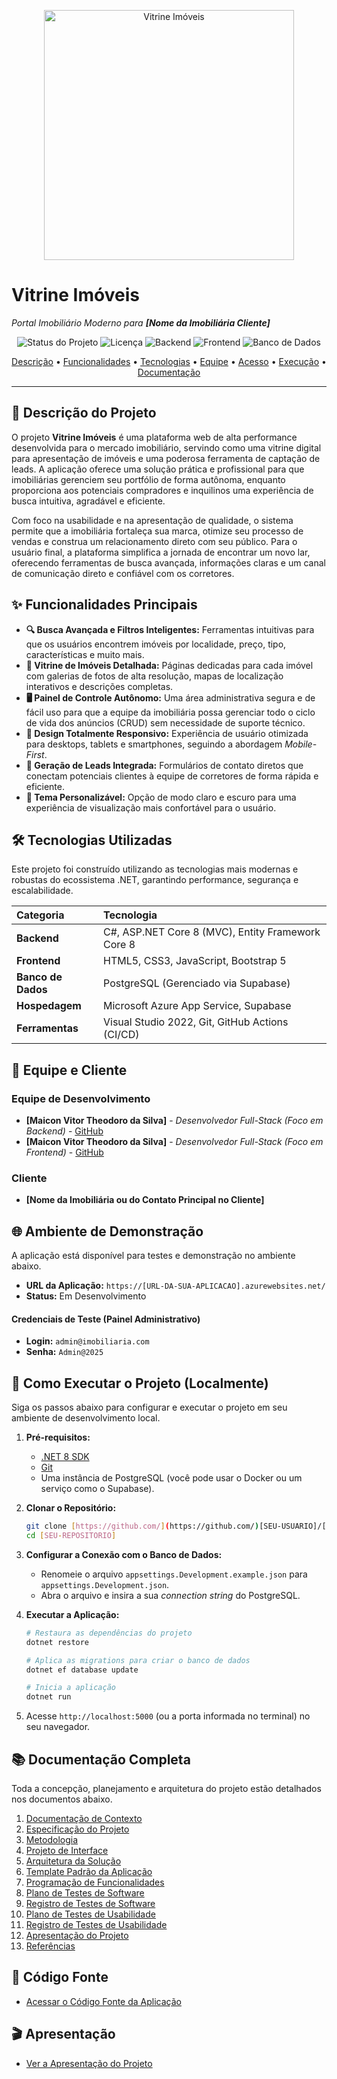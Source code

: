 <p align="center">
  <img src="[URL_PARA_SEU_LOGO_OU_BANNER]" alt="Vitrine Imóveis" width="400"/>
</p>

# Vitrine Imóveis
*Portal Imobiliário Moderno para **[Nome da Imobiliária Cliente]***

<p align="center">
  <img src="https://img.shields.io/badge/Status-Em%20Desenvolvimento-yellow" alt="Status do Projeto">
  <img src="https://img.shields.io/badge/Licen%C3%A7a-Propriet%C3%A1rio-blue" alt="Licença">
  <img src="https://img.shields.io/badge/Backend-ASP.NET%20Core-blueviolet" alt="Backend">
  <img src="https://img.shields.io/badge/Frontend-Bootstrap%205-purple" alt="Frontend">
  <img src="https://img.shields.io/badge/Database-PostgreSQL-blue" alt="Banco de Dados">
</p>

<p align="center">
  <a href="#-descrição-do-projeto">Descrição</a> •
  <a href="#-funcionalidades-principais">Funcionalidades</a> •
  <a href="#-tecnologias-utilizadas">Tecnologias</a> •
  <a href="#-equipe-e-cliente">Equipe</a> •
  <a href="#-ambiente-de-demonstração">Acesso</a> •
  <a href="#-como-executar-localmente">Execução</a> •
  <a href="#-documentação-completa">Documentação</a>
</p>

---

## 🚀 Descrição do Projeto

O projeto **Vitrine Imóveis** é uma plataforma web de alta performance desenvolvida para o mercado imobiliário, servindo como uma vitrine digital para apresentação de imóveis e uma poderosa ferramenta de captação de leads. A aplicação oferece uma solução prática e profissional para que imobiliárias gerenciem seu portfólio de forma autônoma, enquanto proporciona aos potenciais compradores e inquilinos uma experiência de busca intuitiva, agradável e eficiente.

Com foco na usabilidade e na apresentação de qualidade, o sistema permite que a imobiliária fortaleça sua marca, otimize seu processo de vendas e construa um relacionamento direto com seu público. Para o usuário final, a plataforma simplifica a jornada de encontrar um novo lar, oferecendo ferramentas de busca avançada, informações claras e um canal de comunicação direto e confiável com os corretores.

## ✨ Funcionalidades Principais

* **🔍 Busca Avançada e Filtros Inteligentes:** Ferramentas intuitivas para que os usuários encontrem imóveis por localidade, preço, tipo, características e muito mais.
* **🏡 Vitrine de Imóveis Detalhada:** Páginas dedicadas para cada imóvel com galerias de fotos de alta resolução, mapas de localização interativos e descrições completas.
* **🖥️ Painel de Controle Autônomo:** Uma área administrativa segura e de fácil uso para que a equipe da imobiliária possa gerenciar todo o ciclo de vida dos anúncios (CRUD) sem necessidade de suporte técnico.
* **📱 Design Totalmente Responsivo:** Experiência de usuário otimizada para desktops, tablets e smartphones, seguindo a abordagem *Mobile-First*.
* **📧 Geração de Leads Integrada:** Formulários de contato diretos que conectam potenciais clientes à equipe de corretores de forma rápida e eficiente.
* **🎨 Tema Personalizável:** Opção de modo claro e escuro para uma experiência de visualização mais confortável para o usuário.

## 🛠️ Tecnologias Utilizadas

Este projeto foi construído utilizando as tecnologias mais modernas e robustas do ecossistema .NET, garantindo performance, segurança e escalabilidade.

| Categoria | Tecnologia |
| :--- | :--- |
| **Backend** | C#, ASP.NET Core 8 (MVC), Entity Framework Core 8 |
| **Frontend** | HTML5, CSS3, JavaScript, Bootstrap 5 |
| **Banco de Dados**| PostgreSQL (Gerenciado via Supabase) |
| **Hospedagem** | Microsoft Azure App Service, Supabase |
| **Ferramentas** | Visual Studio 2022, Git, GitHub Actions (CI/CD) |

## 👥 Equipe e Cliente

### Equipe de Desenvolvimento
* **[Maicon Vitor Theodoro da Silva]** - *Desenvolvedor Full-Stack (Foco em Backend)* - [GitHub](https://github.com/MaiconVts])
* **[Maicon Vitor Theodoro da Silva]** - *Desenvolvedor Full-Stack (Foco em Frontend)* - [GitHub](https://github.com/MaiconVts)

### Cliente
* **[Nome da Imobiliária ou do Contato Principal no Cliente]**

## 🌐 Ambiente de Demonstração

A aplicação está disponível para testes e demonstração no ambiente abaixo.

* **URL da Aplicação:** `https://[URL-DA-SUA-APLICACAO].azurewebsites.net/`
* **Status:** Em Desenvolvimento

#### Credenciais de Teste (Painel Administrativo)
* **Login:** `admin@imobiliaria.com`
* **Senha:** `Admin@2025`

## 🚀 Como Executar o Projeto (Localmente)

Siga os passos abaixo para configurar e executar o projeto em seu ambiente de desenvolvimento local.

1.  **Pré-requisitos:**
    * [.NET 8 SDK](https://dotnet.microsoft.com/download/dotnet/8.0)
    * [Git](https://git-scm.com/)
    * Uma instância de PostgreSQL (você pode usar o Docker ou um serviço como o Supabase).

2.  **Clonar o Repositório:**
    ```bash
    git clone [https://github.com/](https://github.com/)[SEU-USUARIO]/[SEU-REPOSITORIO].git
    cd [SEU-REPOSITORIO]
    ```

3.  **Configurar a Conexão com o Banco de Dados:**
    * Renomeie o arquivo `appsettings.Development.example.json` para `appsettings.Development.json`.
    * Abra o arquivo e insira a sua *connection string* do PostgreSQL.

4.  **Executar a Aplicação:**
    ```bash
    # Restaura as dependências do projeto
    dotnet restore

    # Aplica as migrations para criar o banco de dados
    dotnet ef database update

    # Inicia a aplicação
    dotnet run
    ```
5.  Acesse `http://localhost:5000` (ou a porta informada no terminal) no seu navegador.

## 📚 Documentação Completa

Toda a concepção, planejamento e arquitetura do projeto estão detalhados nos documentos abaixo.

<ol>
    <li><a href="docs/01-Documentação de Contexto.md"> Documentação de Contexto</a></li>
    <li><a href="docs/02-Especificação do Projeto.md"> Especificação do Projeto</a></li>
    <li><a href="docs/03-Metodologia.md"> Metodologia</a></li>
    <li><a href="docs/04-Projeto de Interface.md"> Projeto de Interface</a></li>
    <li><a href="docs/05-Arquitetura da Solução.md"> Arquitetura da Solução</a></li>
    <li><a href="docs/06-Template Padrão da Aplicação.md"> Template Padrão da Aplicação</a></li>
    <li><a href="docs/07-Programação de Funcionalidades.md"> Programação de Funcionalidades</a></li>
    <li><a href="docs/08-Plano de Testes de Software.md"> Plano de Testes de Software</a></li>
    <li><a href="docs/09-Registro de Testes de Software.md"> Registro de Testes de Software</a></li>
    <li><a href="docs/10-Plano de Testes de Usabilidade.md"> Plano de Testes de Usabilidade</a></li>
    <li><a href="docs/11-Registro de Testes de Usabilidade.md"> Registro de Testes de Usabilidade</a></li>
    <li><a href="docs/12-Apresentação do Projeto.md"> Apresentação do Projeto</a></li>
    <li><a href="docs/13-Referências.md"> Referências</a></li>
</ol>

## 📂 Código Fonte

<ul>
    <li><a href="src/README.md"> Acessar o Código Fonte da Aplicação</a></li>
</ul>

## 🎬 Apresentação

<ul>
    <li><a href="docs/12-Apresentação do Projeto.md"> Ver a Apresentação do Projeto</a></li>
</ul>